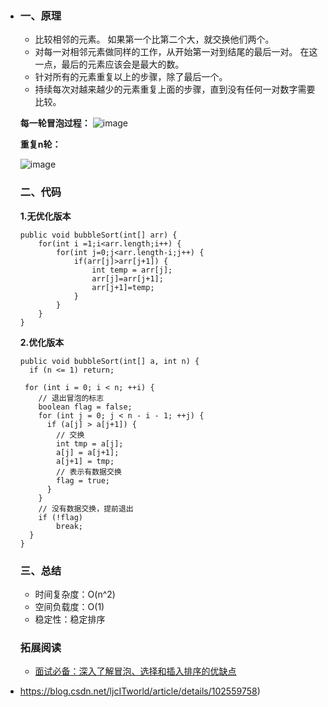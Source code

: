 - ### 一、原理 ###

  - 比较相邻的元素。 如果第一个比第二个大，就交换他们两个。
  - 对每一对相邻元素做同样的工作，从开始第一对到结尾的最后一对。 在这一点，最后的元素应该会是最大的数。
  - 针对所有的元素重复以上的步骤，除了最后一个。
  - 持续每次对越来越少的元素重复上面的步骤，直到没有任何一对数字需要比较。

  **每一轮冒泡过程：**
  ![image](https://imgconvert.csdnimg.cn/aHR0cHM6Ly9waWMuc3VwZXJiZWQuY24vaXRlbS81ZGE0OTE3ZDQ1MTI1M2QxNzg4YmY1YTMuanBn?x-oss-process=image/format,png)

  **重复n轮：**

  ![image](https://imgconvert.csdnimg.cn/aHR0cHM6Ly9waWMuc3VwZXJiZWQuY24vaXRlbS81ZGE0OTBjNDQ1MTI1M2QxNzg4YmUwMTgucG5n?x-oss-process=image/format,png)

  ### 二、代码 ###

  **1.无优化版本**


  ```
  public void bubbleSort(int[] arr) {
      for(int i =1;i<arr.length;i++) { 
          for(int j=0;j<arr.length-i;j++) {
              if(arr[j]>arr[j+1]) {
                  int temp = arr[j];
                  arr[j]=arr[j+1];
                  arr[j+1]=temp;
              }
          }    
      }
  }
  ```
  **2.优化版本**

  ```
  public void bubbleSort(int[] a, int n) {
    if (n <= 1) return;
   
   for (int i = 0; i < n; ++i) {
      // 退出冒泡的标志
      boolean flag = false;
      for (int j = 0; j < n - i - 1; ++j) {
        if (a[j] > a[j+1]) { 
          // 交换
          int tmp = a[j];
          a[j] = a[j+1];
          a[j+1] = tmp;
          // 表示有数据交换    
          flag = true;   
        }
      }
      // 没有数据交换，提前退出
      if (!flag) 
          break; 
    }
  }
  ```

  ### 三、总结 ###


  - 时间复杂度：O(n^2)
  - 空间负载度：O(1)
  - 稳定性：稳定排序


  ### 拓展阅读 ###

  - [面试必备：深入了解冒泡、选择和插入排序的优缺点](https://blog.csdn.net/ljcITworld/article/details/102559758)

- https://blog.csdn.net/ljcITworld/article/details/102559758)